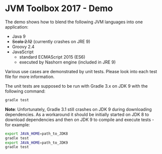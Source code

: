 # JVM Toolbox 2017 - Demo
The demo shows how to blend the following JVM languages into
one application:
* Java 9
* ~~Scala 2.12~~ (currently crashes on JRE 9)
* Groovy 2.4
* JavaScript 
  - standard ECMAScript 2015 (ES6)
  - executed by Nashorn engine (included in JRE 9)

Various use cases are demonstrated by unit tests.
Please look into each test file for more information.

The unit tests are supposed to be run with Gradle 3.x on JDK 9 with
the following command:
```bash
gradle test
```

**Note**: Unfortunately, Gradle 3.1 still crashes on JDK 9 during downloading
dependencies. As a workaround it should be initially started on JDK 8
to download dependencies and then on JDK 9 to compile and execute tests -
for example:
```bash
export JAVA_HOME=path_to_JDK8
gradle test
export JAVA_HOME=path_to_JDK9
gradle test
```
